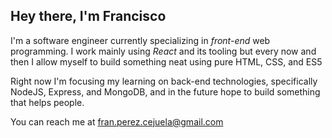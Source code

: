 ## Hey there, I'm Francisco

I'm a software engineer currently specializing in *front-end* web programming. I work mainly using *React* and its tooling but every now and then I allow myself to build something neat using pure HTML, CSS, and ES5

Right now I'm focusing my learning on back-end technologies, specifically NodeJS, Express, and MongoDB, and in the future hope to build something that helps people.

You can reach me at fran.perez.cejuela@gmail.com
